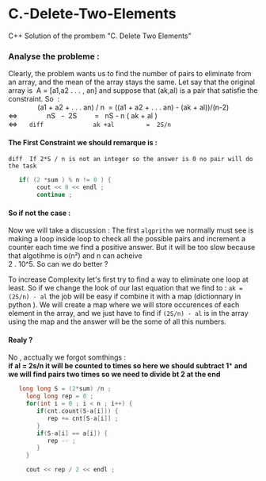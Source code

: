 # C.-Delete-Two-Elements
C++ Solution of the prombem "C. Delete Two Elements"

### Analyse the probleme : 

Clearly, the problem wants us to find the number of pairs to eliminate from an array, and the mean of the array stays the same.
Let say that the original array is  A = [a1,a2 . . . , an] and suppose that (ak,al) is a pair that satisfie the constraint. 
So  : </br>
  
             (a1 + a2 + . . . an) / n  = ((a1 + a2 + . . . an) - (ak + al))/(n-2) </br>
<=>                       nS   -  2S         =   nS - n ( ak + al )  </br>
<=>      ```diff              ak +al         =  2S/n  ```

#### The First Constraint we should remarque is : 

 ```diff  If 2*S / n is not an integer so the answer is 0 no pair will do the task ``` 
 ```cpp 
    if( (2 *sum ) % n != 0 ) {
         cout << 0 << endl ;
         continue ;
 ```

#### So if not the case : 
Now we will take a discussion :  The first ``` algprithm ``` we normally must see is making a loop inside loop to check all the possible pairs and increment a counter each time we find a positive answer. But it will be too slow because that algotihme is o(n²) and n can acheive  </br>   2 . 10^5. So can we do better ?

To increase Complexity let's first try to find a way to eliminate one loop at least. So if we change the look of our last equation that we find to : ``` ak = (2S/n) - al ``` 
the job will be easy if combine  it with a map (dictionnary in python ). We will create a map where we will store occurences of each element in the array, and we just have to find if 
```(2S/n) - al```  is in the array using the map and the answer will be the some of all this numbers.


#### Realy ?

No , acctually we forgot somthings : </br>
    ****if al = 2s/n it will be counted to times so here we should subtract 1*****
    ****and we will find pairs two times so we need to divide bt 2 at the end**** 

 ```cpp 
    long long S = (2*sum) /n ; 
      long long rep = 0 ; 
      for(int i = 0 ; i < n ; i++) {
         if(cnt.count(S-a[i])) {
            rep += cnt[S-a[i]] ;
         }
         if(S-a[i] == a[i]) {
            rep -- ; 
         }
      }

      cout << rep / 2 << endl ; 
 ```

   
    
           
 
 
 
